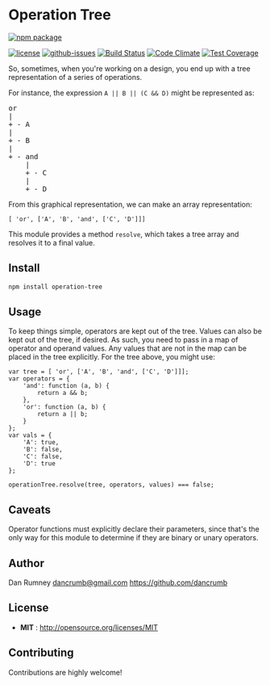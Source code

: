 # Operation Tree
[![npm package](https://nodei.co/npm/operation-tree.png?downloads=true&downloadRank=true&stars=true)](https://nodei.co/npm/operation-tree/)

[![license](https://img.shields.io/npm/l/operation-tree.svg)](http://opensource.org/licenses/MIT)
[![github-issues](https://img.shields.io/github/issues/dancrumb/operation-tree.svg)](https://github.com/dancrumb/operation-tree/issues)
[![Build Status](https://travis-ci.org/dancrumb/operation-tree.svg?branch=master)](https://travis-ci.org/dancrumb/operation-tree)
[![Code Climate](https://codeclimate.com/repos/56d3cc59404c1a005f00e867/badges/3d219a32c90b3723e25d/gpa.svg)](https://codeclimate.com/repos/56d3cc59404c1a005f00e867/feed)
[![Test Coverage](https://codeclimate.com/repos/56d3cc59404c1a005f00e867/badges/3d219a32c90b3723e25d/coverage.svg)](https://codeclimate.com/repos/56d3cc59404c1a005f00e867/coverage)

So, sometimes, when you're working on a design, you end up with
a tree representation of a series of operations.

For instance, the expression `A || B || (C && D)` might be represented
as:

<pre>
or
|
+ - A
|
+ - B
|
+ - and
    |
    + - C
    |
    + - D
</pre>

From this graphical representation, we can make an array representation:

```
[ 'or', ['A', 'B', 'and', ['C', 'D']]]
```

This module provides a method `resolve`, which takes a tree array and resolves
it to a final value.

## Install

```sh
npm install operation-tree
```

## Usage
To keep things simple, operators are kept out of the tree. Values can also be kept
out of the tree, if desired.
As such, you need to pass in a map of operator and operand values. Any values
 that are not in the map can be placed in the tree explicitly.
For the tree above, you might use:

```
var tree = [ 'or', ['A', 'B', 'and', ['C', 'D']]];
var operators = {
    'and': function (a, b) {
        return a && b;
    },
    'or': function (a, b) {
        return a || b;
    }
};
var vals = {
    'A': true,
    'B': false,
    'C': false,
    'D': true
};

operationTree.resolve(tree, operators, values) === false;
```

## Caveats
Operator functions must explicitly declare their parameters, since that's the only
way for this module to determine if they are binary or unary operators.

## Author

Dan Rumney <dancrumb@gmail.com> https://github.com/dancrumb

## License

- **MIT** : http://opensource.org/licenses/MIT

## Contributing

Contributions are highly welcome!
